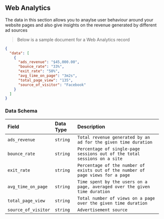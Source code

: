 ## Web Analytics

The data in this section allows you to anaylse user behaviour around your website pages and also give insights on the revenue generated by different ad sources

> Below is a sample document for a Web Analytics record

```json
{
  "data": [
    {
      "ads_revenue": "$45,000.00",
      "bounce_rate": "33%",
      "exit_rate": "50%",
      "avg_time_on_page": "3m2s",
      "total_page_view": "135",
      "source_of_visitor": "Facebook"
    }
  ]
}
```

### Data Schema

| Field               | Data Type | Description                                                                    |
| :------------------ | :-------- | :----------------------------------------------------------------------------- |
| `ads_revenue`       | `string`  | `Total revenue generated by an ad for the given time duration`                 |
| `bounce_rate`       | `string`  | `Percentage of single-page sessions out of the total sessions on a site`       |      
| `exit_rate`         | `string`  | `Percentage of the number of exists out of the number of page views for a page`|
| `avg_time_on_page`  | `string`  | `Time spent by the users on a page, averaged over the given time duration`     |
| `total_page_view`   | `string`  | `Total number of views on a page over the given time duration`                 |
| `source_of_visitor` | `string`  | `Advertisement source`                                                         |
